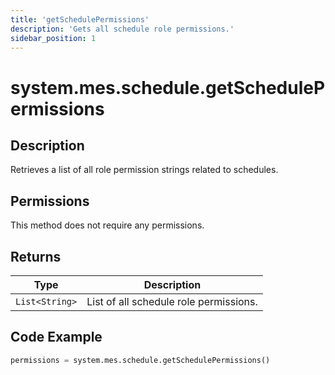 ```yaml
---
title: 'getSchedulePermissions'
description: 'Gets all schedule role permissions.'
sidebar_position: 1
---
```


# system.mes.schedule.getSchedulePermissions

## Description

Retrieves a list of all role permission strings related to schedules.

## Permissions

This method does not require any permissions.

## Returns

| Type           | Description                            |
| -------------- | -------------------------------------- |
| `List<String>` | List of all schedule role permissions. |

## Code Example

```python
permissions = system.mes.schedule.getSchedulePermissions()
```
